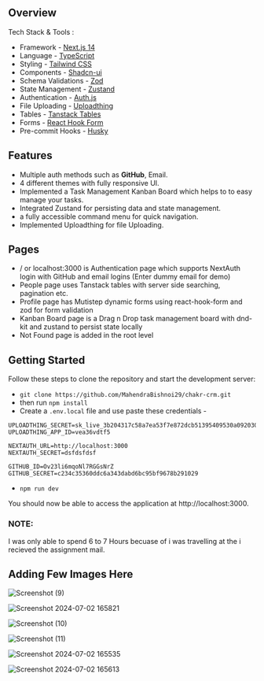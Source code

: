 ## Overview

Tech Stack & Tools :

- Framework - [Next.js 14](https://nextjs.org/13)
- Language - [TypeScript](https://www.typescriptlang.org)
- Styling - [Tailwind CSS](https://tailwindcss.com)
- Components - [Shadcn-ui](https://ui.shadcn.com)
- Schema Validations - [Zod](https://zod.dev)
- State Management - [Zustand](https://zustand-demo.pmnd.rs)
- Authentication - [Auth.js](https://authjs.dev/)
- File Uploading - [Uploadthing](https://uploadthing.com)
- Tables - [Tanstack Tables](https://ui.shadcn.com/docs/components/data-table)
- Forms - [React Hook Form](https://ui.shadcn.com/docs/components/form)
- Pre-commit Hooks - [Husky](https://typicode.github.io/husky/)

## Features

- Multiple auth methods such as **GitHub**, Email.
- 4 different themes with fully responsive UI.
- Implemented a Task Management Kanban Board which helps to to easy manage your tasks.
- Integrated Zustand for persisting data and state management.
- a fully accessible command menu for quick navigation.
- Implemented Uploadthing for file Uploading.

## Pages

- / or localhost:3000 is Authentication page which supports NextAuth login with GitHub and email logins (Enter dummy email for demo)
- People page uses Tanstack tables with server side searching, pagination etc.
- Profile page has Mutistep dynamic forms using react-hook-form and zod for form validation
- Kanban Board page is a Drag n Drop task management board with dnd-kit and zustand to persist state locally
- Not Found page is added in the root level

## Getting Started

Follow these steps to clone the repository and start the development server:

- `git clone https://github.com/MahendraBishnoi29/chakr-crm.git`
- then run `npm install`
- Create a `.env.local` file and use paste these credentials -

```
UPLOADTHING_SECRET=sk_live_3b204317c58a7ea53f7e872dcb51395409530a0920300f50c78eaf1d620a9c2a
UPLOADTHING_APP_ID=vea36vdtf5

NEXTAUTH_URL=http://localhost:3000
NEXTAUTH_SECRET=dsfdsfdsf

GITHUB_ID=Ov23li6mqoNl7RGGsNrZ
GITHUB_SECRET=c234c35360ddc6a343dabd6bc95bf9678b291029
```

- `npm run dev`

You should now be able to access the application at http://localhost:3000.

### NOTE:

I was only able to spend 6 to 7 Hours becuase of i was travelling at the i recieved the assignment mail.

## Adding Few Images Here

![Screenshot (9)](https://github.com/AnswerOverflow/AnswerOverflow/assets/74294202/0df7779f-6e3f-4613-95ef-eb90b9cf1ef3)

![Screenshot 2024-07-02 165821](https://github.com/AnswerOverflow/AnswerOverflow/assets/74294202/52671bb0-e924-408d-9e98-7e072a525a4f)

![Screenshot (10)](https://github.com/AnswerOverflow/AnswerOverflow/assets/74294202/b54e51ee-40c1-4a92-a112-78442f607c0c)

![Screenshot (11)](https://github.com/AnswerOverflow/AnswerOverflow/assets/74294202/c855989c-e71a-44fa-a51e-8f76ce6e2602)

![Screenshot 2024-07-02 165535](https://github.com/AnswerOverflow/AnswerOverflow/assets/74294202/933a222b-4e66-40c8-a253-f2c3c7079e37)

![Screenshot 2024-07-02 165613](https://github.com/AnswerOverflow/AnswerOverflow/assets/74294202/1b3347f2-6e34-4fda-bda1-ecdbd8c1179e)
